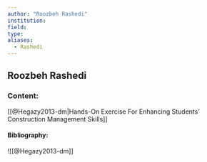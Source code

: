 ```yaml
---
author: "Roozbeh Rashedi"
institution:
field:
type:
aliases:
  - Rashedi
---
```


## Roozbeh Rashedi

### Content:
[[@Hegazy2013-dm|Hands-On Exercise For Enhancing Students’ Construction Management Skills]]

#### Bibliography:

![[@Hegazy2013-dm]]